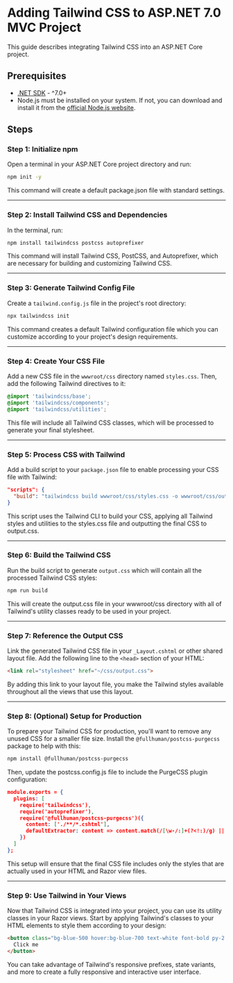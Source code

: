 # Adding Tailwind CSS to ASP.NET 7.0 MVC Project

This guide describes integrating Tailwind CSS into an ASP.NET Core project.

## Prerequisites
- [.NET SDK](https://dotnet.microsoft.com/download) - ^7.0+
- Node.js must be installed on your system. If not, you can download and install it from the [official Node.js website](https://nodejs.org/).

## Steps

### Step 1: Initialize npm

Open a terminal in your ASP.NET Core project directory and run:

```bash
npm init -y
```
This command will create a default package.json file with standard settings.
  
---
### Step 2: Install Tailwind CSS and Dependencies

In the terminal, run:

```bash
npm install tailwindcss postcss autoprefixer
```
This command will install Tailwind CSS, PostCSS, and Autoprefixer, which are necessary for building and customizing Tailwind CSS.

---
### Step 3: Generate Tailwind Config File

Create a `tailwind.config.js` file in the project's root directory:

```bash
npx tailwindcss init
```
This command creates a default Tailwind configuration file which you can customize according to your project's design requirements.

---
### Step 4: Create Your CSS File

Add a new CSS file in the `wwwroot/css` directory named `styles.css`. Then, add the following Tailwind directives to it:

```css
@import 'tailwindcss/base';
@import 'tailwindcss/components';
@import 'tailwindcss/utilities';
```
This file will include all Tailwind CSS classes, which will be processed to generate your final stylesheet.

---
### Step 5: Process CSS with Tailwind

Add a build script to your `package.json` file to enable processing your CSS file with Tailwind:

```json
"scripts": {
  "build": "tailwindcss build wwwroot/css/styles.css -o wwwroot/css/output.css"
}
```
This script uses the Tailwind CLI to build your CSS, applying all Tailwind styles and utilities to the styles.css file and outputting the final CSS to output.css.

---
### Step 6: Build the Tailwind CSS

Run the build script to generate `output.css` which will contain all the processed Tailwind CSS styles:

```bash
npm run build
```
This will create the output.css file in your wwwroot/css directory with all of Tailwind's utility classes ready to be used in your project.

---
### Step 7: Reference the Output CSS

Link the generated Tailwind CSS file in your `_Layout.cshtml` or other shared layout file. Add the following line to the `<head>` section of your HTML:

```html
<link rel="stylesheet" href="~/css/output.css">
```
By adding this link to your layout file, you make the Tailwind styles available throughout all the views that use this layout.

---
### Step 8: (Optional) Setup for Production

To prepare your Tailwind CSS for production, you'll want to remove any unused CSS for a smaller file size. Install the `@fullhuman/postcss-purgecss` package to help with this:

```bash
npm install @fullhuman/postcss-purgecss
```
Then, update the postcss.config.js file to include the PurgeCSS plugin configuration:

```json
module.exports = {
  plugins: [
    require('tailwindcss'),
    require('autoprefixer'),
    require('@fullhuman/postcss-purgecss')({
      content: ['./**/*.cshtml'],
      defaultExtractor: content => content.match(/[\w-/:]+(?<!:)/g) || [])
    })
  ]
};
```
This setup will ensure that the final CSS file includes only the styles that are actually used in your HTML and Razor view files.

---
### Step 9: Use Tailwind in Your Views

Now that Tailwind CSS is integrated into your project, you can use its utility classes in your Razor views. Start by applying Tailwind's classes to your HTML elements to style them according to your design:

```html
<button class="bg-blue-500 hover:bg-blue-700 text-white font-bold py-2 px-4 rounded">
  Click me
</button>
```
You can take advantage of Tailwind's responsive prefixes, state variants, and more to create a fully responsive and interactive user interface.
